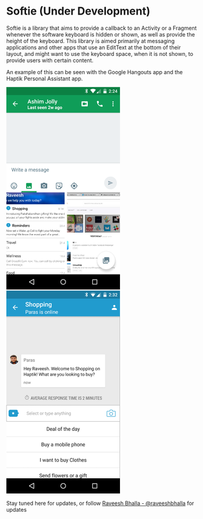 # Softie (Under Development)
Softie is a library that aims to provide a callback to an Activity or a Fragment whenever the software keyboard is hidden or shown, as well as provide the height of the keyboard. This library is aimed primarily at messaging applications and other apps that use an EditText at the bottom of their layout, and might want to use the keyboard space, when it is not shown, to provide users with certain content.

An example of this can be seen with the Google Hangouts app and the Haptik Personal Assistant app.

<img src="/images/hangouts.png" alt="Google Hangouts" width="300px"/> <img src="/images/haptik.png" alt="Haptik" width="300px"/>

Stay tuned here for updates, or follow [Raveesh Bhalla - @raveeshbhalla](https://twitter.com/raveeshbhalla) for updates
